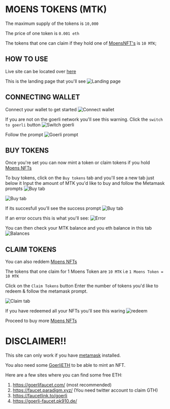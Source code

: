 # MOENS TOKENS (MTK)
The maximum supply of the tokens is `10,000` 

The price of one token is `0.001 eth`

The tokens that one can claim if they hold one of [MoensNFT's](https://github.com/Stephen-Kimoi/NFT-Collection-v2) is `10 MTK`; 

## HOW TO USE 
Live site can be located over [here](https://moens-token.vercel.app/)

This is the landing page that you'll see
![Landing page](./images/UI.png) 

## CONNECTING WALLET
Connect your wallet to get started 
![Connect wallet](./images/connect.png)

If you are not on the goerli network you'll see this warning. Click the `switch to goerli` button 
![Switch goerli](./images/goerli.png)

Follow the prompt 
![Goerli prompt](./images/goerliChange.png)

## BUY TOKENS
Once you're set you can now mint a token or claim tokens if you hold [Moens NFTs](https://moens-nft-collection.netlify.app/) 

To buy tokens, click on the `Buy tokens` tab and you'll see a new tab just below it
Input the amount of MTK you'd like to buy and follow the Metamask prompts 
![Buy tab](./images/buymtk.png)

![Buy tab](./images/buymtkloading.png)

If its succesfull you'll see the success prompt
![Buy tab](./images/success.png)

If an error occurs this is what you'll see: 
![Error](./images/error.png)

You can then check your MTK balance and you eth balance in this tab 
![Balances](./images/tab.png)

## CLAIM TOKENS
You can also reddem [Moens NFTs](https://moens-nft-collection.netlify.app/) 

The tokens that one claim for 1 Moens Token are `10 MTK` i.e `1 Moens Token = 10 MTK` 

Click on the `Claim Tokens` button
Enter the number of tokens you'd like to redeem & follow the metamask prompt. 

![Claim tab](./images/claim.png)

If you have redeemed all your NFTs you'll see this waring
![redeem](./images/redeem.png)

Proceed to buy more [Moens NFTs](https://moens-nft-collection.netlify.app/) 

# DISCLAIMER!!
This site can only work if you have [metamask](https://metamask.io/) installed. 

You also need some [GoerliETH](https://goerlifaucet.com/ ) to be able to mint an NFT. 

Here are a few sites where you can find some free ETH: 
1. https://goerlifaucet.com/ (most recommended)
2. https://faucet.paradigm.xyz/ (You need twitter account to claim GTH)
3. https://faucetlink.to/goerli
4. https://goerli-faucet.pk910.de/


